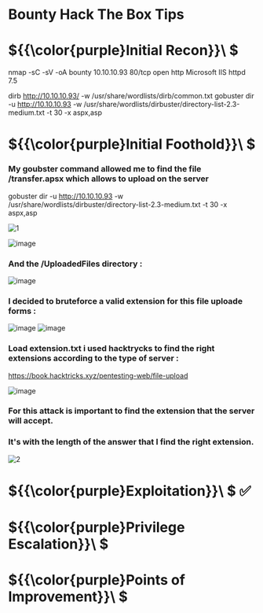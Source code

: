 # Bounty Hack The Box Tips

# ${{\color{purple}Initial Recon}}\ $

nmap -sC -sV -oA bounty 10.10.10.93
80/tcp open  http    Microsoft IIS httpd 7.5

dirb http://10.10.10.93/ -w /usr/share/wordlists/dirb/common.txt
gobuster dir -u http://10.10.10.93 -w /usr/share/wordlists/dirbuster/directory-list-2.3-medium.txt -t 30 -x aspx,asp

# ${{\color{purple}Initial Foothold}}\ $

### My goubster command allowed me to find the file /transfer.apsx which allows to upload on the server 

gobuster dir -u http://10.10.10.93 -w /usr/share/wordlists/dirbuster/directory-list-2.3-medium.txt -t 30 -x aspx,asp

![1](https://user-images.githubusercontent.com/123066149/220401946-fe0162ee-df1e-464c-a47e-e15b6e1fbd5e.PNG)

![image](https://user-images.githubusercontent.com/123066149/220402400-1e3f9ba5-fe23-4065-81c3-d6977054fde9.png)

### And the /UploadedFiles directory :

![image](https://user-images.githubusercontent.com/123066149/220402804-2b5b447c-7a21-4f48-85c5-606e5ccc6c37.png)

### I decided to bruteforce a valid extension for this file uploade forms :

![image](https://user-images.githubusercontent.com/123066149/220403441-8a066e40-36cd-4899-93ed-620cf87938ad.png)
![image](https://user-images.githubusercontent.com/123066149/220403611-c9f3b6cd-c12f-4c23-b15e-bc6e34d9c8b8.png)

### Load extension.txt i used hacktrycks to find the right extensions according to the type of server :

https://book.hacktricks.xyz/pentesting-web/file-upload

![image](https://user-images.githubusercontent.com/123066149/220445347-d01adb51-b57f-45f5-b5b2-5ba5dbe30298.png)

### For this attack is important to find the extension that the server will accept. 
### It's with the length of the answer that I find the right extension.

![2](https://user-images.githubusercontent.com/123066149/220445721-12856fa5-e575-4748-a557-29699d739e19.PNG)


# ${{\color{purple}Exploitation}}\ $ **:white_check_mark:**

# ${{\color{purple}Privilege Escalation}}\ $

# ${{\color{purple}Points of Improvement}}\ $
